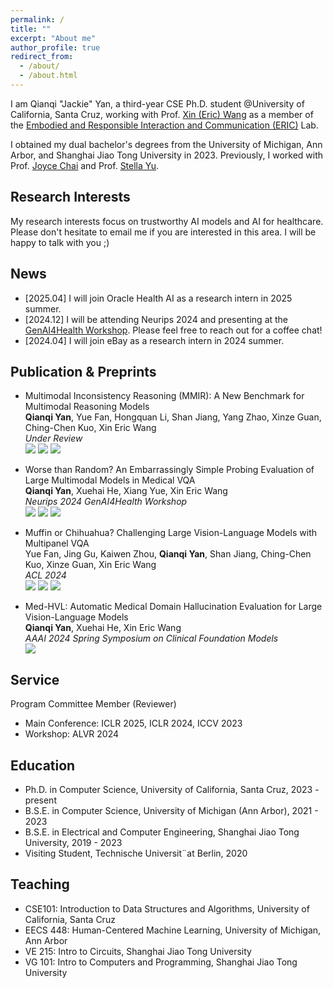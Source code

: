 ```yaml
---
permalink: /
title: ""
excerpt: "About me"
author_profile: true
redirect_from: 
  - /about/
  - /about.html
---
```

I am Qianqi "Jackie" Yan, a third-year CSE Ph.D. student @University of California, Santa Cruz, working with Prof. [Xin (Eric) Wang](https://eric-xw.github.io/) as a member of the [Embodied and Responsible Interaction and Communication (ERIC)](http://eric-lab.soe.ucsc.edu/home) Lab.

I obtained my dual bachelor's degrees from the University of Michigan, Ann Arbor, and Shanghai Jiao Tong University in 2023. Previously, I worked with Prof. [Joyce Chai](https://web.eecs.umich.edu/~chaijy/) and Prof. [Stella Yu](https://www1.icsi.berkeley.edu/~stellayu/).

Research Interests
------
My research interests focus on trustworthy AI models and AI for healthcare. Please don't hesitate to email me if you are interested in this area. I will be happy to talk with you ;)

News
------
* [2025.04] I will join Oracle Health AI as a research intern in 2025 summer.
* [2024.12] I will be attending Neurips 2024 and presenting at the [GenAI4Health Workshop](https://genai4health.github.io/). Please feel free to reach out for a coffee chat!
* [2024.04] I will join eBay as a research intern in 2024 summer.

Publication & Preprints
------
* Multimodal Inconsistency Reasoning (MMIR): A New Benchmark for Multimodal Reasoning Models \
  **Qianqi Yan**, Yue Fan, Hongquan Li, Shan Jiang, Yang Zhao, Xinze Guan, Ching-Chen Kuo, Xin Eric Wang \
  *Under Review* \
  <a href='https://arxiv.org/abs/2502.16033'><img src='https://img.shields.io/badge/Paper-Arxiv-red'></a> <a href='https://jackie-2000.github.io/mmir.github.io/'><img src='https://img.shields.io/badge/Project-Page-blue'></a> <a href='https://github.com/eric-ai-lab/MMIR'><img src='https://img.shields.io/badge/Code-Github-brightgreen?logo=github'></a>
  
* Worse than Random? An Embarrassingly Simple Probing Evaluation of Large Multimodal Models in Medical VQA \
  **Qianqi Yan**, Xuehai He, Xiang Yue, Xin Eric Wang \
  *Neurips 2024 GenAI4Health Workshop* \
  <a href='https://arxiv.org/abs/2405.20421'><img src='https://img.shields.io/badge/Paper-Arxiv-red'></a> <a href='https://jackie-2000.github.io/probmed.github.io/'><img src='https://img.shields.io/badge/Project-Page-blue'></a> <a href='https://github.com/eric-ai-lab/ProbMed'><img src='https://img.shields.io/badge/Code-Github-brightgreen?logo=github'></a>
  
* Muffin or Chihuahua? Challenging Large Vision-Language Models with Multipanel VQA \
  Yue Fan, Jing Gu, Kaiwen Zhou, **Qianqi Yan**, Shan Jiang, Ching-Chen Kuo, Xinze Guan, Xin Eric Wang\
  *ACL 2024* \
  <a href='https://arxiv.org/abs/2401.15847'><img src='https://img.shields.io/badge/Paper-Arxiv-red'></a> <a href='https://sites.google.com/view/multipanelvqa/home'><img src='https://img.shields.io/badge/Project-Page-blue'></a> <a href='https://github.com/eric-ai-lab/MultipanelVQA'><img src='https://img.shields.io/badge/Code-Github-brightgreen?logo=github'></a>

* Med-HVL: Automatic Medical Domain Hallucination Evaluation for Large Vision-Language Models \
  **Qianqi Yan**, Xuehai He, Xin Eric Wang \
  *AAAI 2024 Spring Symposium on Clinical Foundation Models* \
  <a href='https://scholar.google.com/citations?view_op=view_citation&hl=en&user=MYrX5ooAAAAJ&citation_for_view=MYrX5ooAAAAJ:u-x6o8ySG0sC'><img src='https://img.shields.io/badge/Paper-Open_Review-red'></a>

Service
------
Program Committee Member (Reviewer)
* Main Conference: ICLR 2025, ICLR 2024, ICCV 2023
* Workshop: ALVR 2024

Education
------
* Ph.D. in Computer Science, University of California, Santa Cruz, 2023 - present
* B.S.E. in Computer Science, University of Michigan (Ann Arbor), 2021 - 2023
* B.S.E. in Electrical and Computer Engineering, Shanghai Jiao Tong University, 2019 - 2023
* Visiting Student, Technische Universit¨at Berlin, 2020

Teaching
------
* CSE101: Introduction to Data Structures and Algorithms, University of California, Santa Cruz
* EECS 448: Human-Centered Machine Learning, University of Michigan, Ann Arbor
* VE 215: Intro to Circuits, Shanghai Jiao Tong University
* VG 101: Intro to Computers and Programming, Shanghai Jiao Tong University

